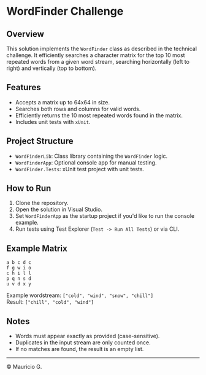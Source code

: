 # WordFinder Challenge

## Overview

This solution implements the `WordFinder` class as described in the technical challenge. It efficiently searches a character matrix for the top 10 most repeated words from a given word stream, searching horizontally (left to right) and vertically (top to bottom).

## Features

- Accepts a matrix up to 64x64 in size.
- Searches both rows and columns for valid words.
- Efficiently returns the 10 most repeated words found in the matrix.
- Includes unit tests with `xUnit`.

## Project Structure

- `WordFinderLib`: Class library containing the `WordFinder` logic.
- `WordFinderApp`: Optional console app for manual testing.
- `WordFinder.Tests`: xUnit test project with unit tests.

## How to Run

1. Clone the repository.
2. Open the solution in Visual Studio.
3. Set `WordFinderApp` as the startup project if you'd like to run the console example.
4. Run tests using Test Explorer (`Test -> Run All Tests`) or via CLI.

## Example Matrix

```plaintext
a b c d c
f g w i o
c h i l l
p q n s d
u v d x y
```

Example wordstream: `["cold", "wind", "snow", "chill"]`  
Result: `["chill", "cold", "wind"]`

## Notes

- Words must appear exactly as provided (case-sensitive).
- Duplicates in the input stream are only counted once.
- If no matches are found, the result is an empty list.

---

© Mauricio G.
